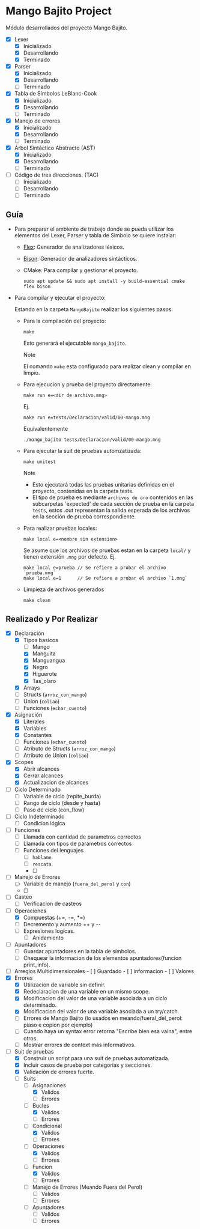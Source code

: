 # Mango Bajito Project

Módulo desarrollados del proyecto Mango Bajito.

- [x] Lexer
    - [x] Inicializado
    - [x] Desarrollando
    - [x] Terminado
- [x] Parser
    - [x] Inicializado
    - [x] Desarrollando
    - [ ] Terminado
- [x] Tabla de Símbolos LeBlanc-Cook
    - [x] Inicializado
    - [x] Desarrollando
    - [ ] Terminado
- [x] Manejo de errores
    - [x] Inicializado
    - [x] Desarrollando
    - [ ] Terminado
- [x] Árbol Sintáctico Abstracto (AST)
    - [x] Inicializado
    - [x] Desarrollando
    - [ ] Terminado
- [ ] Código de tres direcciones. (TAC)
    - [ ] Inicializado
    - [ ] Desarrollando
    - [ ] Terminado

## Guía
- Para preparar el ambiente de trabajo donde se pueda utilizar los elementos del Lexer, Parser y tabla de Simbolo se quiere instalar:
  - [Flex](https://westes.github.io/flex/manual/): Generador de analizadores léxicos.
  - [Bison](https://www.gnu.org/software/bison/manual/): Generador de analizadores sintácticos.
  - CMake: Para compilar y gestionar el proyecto.

	```
	sudo apt update && sudo apt install -y build-essential cmake flex bison
	```

- Para compilar y ejecutar el proyecto:
  
  Estando en la carpeta `MangoBajito` realizar los siguientes pasos:
  - Para la compilación del proyecto:
	```
	make
	```
	Esto generará el ejecutable `mango_bajito`. 
	>[!NOTE]
	>El comando `make` esta configurado para realizar clean y compilar en limpio.

  - Para ejecucion y prueba del proyecto directamente:
	```
	make run e=<dir de archivo.mng>
	```
  
	Ej.
	```
	make run e=tests/Declaracion/valid/00-mango.mng
	```
	Equivalentemente
	```
	./mango_bajito tests/Declaracion/valid/00-mango.mng
	```

  - Para ejecutar la suit de pruebas automzatizada:
	```
	make unitest
	```
	>[!NOTE]
	> * Esto ejecutará todas las pruebas unitarias definidas en el proyecto, contenidas en la carpeta tests.
	> * El tipo de prueba es mediante `archivos de oro` contenidos en las subcarpetas 'expected' de cada sección de prueba en la carpeta `tests`, estos .out representan la salida esperada de los archivos en la sección de prueba correspondiente.

  - Para realizar pruebas locales:
	```
	make local e=<nombre sin extension>
	```
	Se asume que los archivos de pruebas estan en la carpeta `local/` y tienen extensión `.mng` por defecto.
	Ej.
	```
	make local e=prueba // Se refiere a probar el archivo `prueba.mng`
	make local e=1      // Se refiere a probar el archivo `1.mng`
	```

  - Limpieza de archivos generados
	```
	make clean
	```
## Realizado y Por Realizar
- [x] Declaración
    - [x] Tipos basicos
        - [ ] Mango
        - [x] Manguita
        - [x] Manguangua
        - [x] Negro
        - [x] Higuerote
        - [x] Tas_claro 
    - [x] Arrays
    - [ ] Structs (`arroz_con_mango`)
    - [ ] Union (`coliao`)
    - [ ] Funciones (`echar_cuento`)
- [x] Asignación
    - [x] Literales
    - [x] Variables
    - [x] Constantes
    - [ ] Funciones (`echar_cuento`)
    - [ ] Atributo de Structs (`arroz_con_mango`)
    - [ ] Atributo de Union (`coliao`)
- [x] Scopes
    - [x] Abrir alcances 
    - [x] Cerrar alcances
    - [x] Actualizacion de alcances
- [ ] Ciclo Determinado
    - [ ] Variable de ciclo (repite_burda)
    - [ ] Rango de ciclo (desde y hasta)
    - [ ] Paso de ciclo (con_flow)
- [ ] Ciclo Indeterminado
    - [ ] Condicion lógica
- [ ] Funciones
    - [ ] Llamada con cantidad de parametros correctos
    - [ ] Llamada con tipos de parametros correctos
    - [ ] Funciones del lenguajes
        - [ ] `hablame`.
        - [ ] `rescata`.
        - [ ] 
- [ ] Manejo de Errores
    - [ ] Variable de manejo (`fuera_del_perol` y `con`)
    - [ ] 
- [ ] Casteo
    - [ ] Verificacion de casteos
- [ ] Operaciones
	- [x] Compuestas (+=, -=, *=)
	- [ ] Decremento y aumento ++ y --
	- [ ] Expresiones logicas.
    	- [ ] Anidamiento
- [ ] Apuntadores
    - [ ] Guardar apuntadores en la tabla de símbolos.
	- [ ] Chequear la informacion de los elementos apuntadores(funcion print_info).
- [ ] Arreglos Multidimensionales
        - [ ] Guardado
        - [ ] informacion
        - [ ] Valores
- [x] Errores
	- [x] Utilizacion de variable sin definir.
	- [x] Redeclaracion de una variable en un mismo scope.
	- [x] Modificacion del valor de una variable asociada a un ciclo determinado.
	- [x] Modificacion del valor de una variable asociada a un try/catch.
	- [ ] Errores de Mango Bajito (lo usados en meando/fueral_del_perol: piaso e copion por ejemplo)
	- [ ] Cuando haya un syntax error retorna "Escribe bien esa vaina", entre otros.
	- [ ] Mostrar errores de context más informativos.
- [ ] Suit de pruebas
    - [x] Construir un script para una suit de pruebas automatizada.
    - [x] Incluir casos de prueba por categorias y secciones.
    - [x] Validación de errores fuerte.
    - [ ] Suits
        - [ ] Asignaciones
            - [x] Validos
            - [ ] Errores
        - [ ] Bucles
            - [x] Validos
            - [ ] Errores
        - [ ] Condicional
            - [x] Validos
            - [ ] Errores
        - [ ] Operaciones
            - [x] Validos
            - [ ] Errores
        - [ ] Funcion
            - [x] Validos
            - [ ] Errores
        - [ ] Manejo de Errores (Meando Fuera del Perol)
            - [ ] Validos
            - [ ] Errores
        - [ ] Apuntadores
            - [ ] Validos
            - [ ] Errores